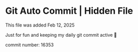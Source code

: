 # Git Auto Commit | Hidden File

This file was added Feb 12, 2025

Just for fun and keeping my daily git commit active 🤪

commit number: 16353
